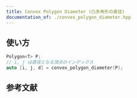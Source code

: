 ```yaml
---
title: Convex Polygon Diameter (凸多角形の直径)
documentation_of: ./convex_polygon_diameter.hpp
---
```


## 使い方

```cpp
Polygon<T> P;
// i, j は直径となる頂点のインデックス
auto [i, j, d] = convex_polygon_diameter(P);
```

## 参考文献
